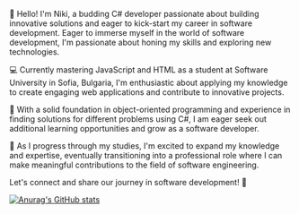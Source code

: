 👋 Hello! I'm Niki, a budding C# developer passionate about building innovative solutions and eager to kick-start my career in software development. Eager to immerse myself in the world of software development, I'm passionate about honing my skills and exploring new technologies.

💻 Currently mastering JavaScript and HTML as a student at Software University in Sofia, Bulgaria, I'm enthusiastic about applying my knowledge to create engaging web applications and contribute to innovative projects.

🚀 With a solid foundation in object-oriented programming and experience in finding solutions for different problems using C#, I am eager seek out additional learning opportunities and grow as a software developer.

🌱 As I progress through my studies, I'm excited to expand my knowledge and expertise, eventually transitioning into a professional role where I can make meaningful contributions to the field of software engineering.

Let's connect and share our journey in software development! 🌟

[![Anurag's GitHub stats](https://github-readme-stats.vercel.app/api?username=nikinenov1601)](https://github.com/anuraghazra/github-readme-stats)

